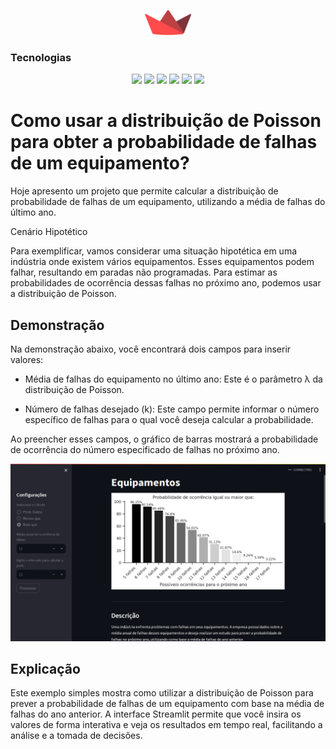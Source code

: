 <p align="center">
  <img height="40px" src="../utils/streamlit_logo.png">
</p>



<h3  id="techs">Tecnologias</h3>

<p align=center> <img src="https://img.shields.io/badge/python-3670A0?style=for-the-badge&logo=python&logoColor=ffdd54"> <img src="https://img.shields.io/badge/numpy-%23013243.svg?style=for-the-badge&logo=numpy&logoColor=white"> <img src="https://img.shields.io/badge/Matplotlib-%23ffffff.svg?style=for-the-badge&logo=Matplotlib&logoColor=black"> <img src="https://img.shields.io/badge/jupyter-%23FA0F00.svg?style=for-the-badge&logo=jupyter&logoColor=white"> <img src="https://img.shields.io/badge/Streamlit-FF4B4B?style=for-the-badge&logo=Streamlit&logoColor=white"> <img src="https://img.shields.io/badge/SciPy-654FF0?style=for-the-badge&logo=SciPy&logoColor=white">
  </ul>
  <br>
</p>


# Como usar a distribuição de Poisson para obter a probabilidade de falhas de um equipamento?



Hoje apresento um projeto que permite calcular a distribuição de probabilidade de falhas de um equipamento, utilizando a média de falhas do último ano.



Cenário Hipotético



Para exemplificar, vamos considerar uma situação hipotética em uma indústria onde existem vários equipamentos. Esses equipamentos podem falhar, resultando em paradas não programadas. Para estimar as probabilidades de ocorrência dessas falhas no próximo ano, podemos usar a distribuição de Poisson.



## Demonstração



Na demonstração abaixo, você encontrará dois campos para inserir valores:


+ Média de falhas do equipamento no último ano: Este é o parâmetro λ da distribuição de Poisson.

+ Número de falhas desejado (k): Este campo permite informar o número específico de falhas para o qual você deseja calcular a probabilidade.



Ao preencher esses campos, o gráfico de barras mostrará a probabilidade de ocorrência do número especificado de falhas no próximo ano.

<p align="center">
  <img widht="40%" src="./banner.png">
</p>




## Explicação

Este exemplo simples mostra como utilizar a distribuição de Poisson para prever a probabilidade de falhas de um equipamento com base na média de falhas do ano anterior. A interface Streamlit permite que você insira os valores de forma interativa e veja os resultados em tempo real, facilitando a análise e a tomada de decisões.


